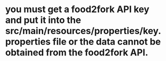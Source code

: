 # you must get a food2fork API key and put it into the src/main/resources/properties/key.properties file or the data cannot be obtained from the food2fork API.
